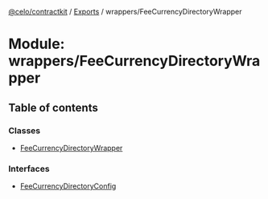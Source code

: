 [@celo/contractkit](../README.md) / [Exports](../modules.md) / wrappers/FeeCurrencyDirectoryWrapper

# Module: wrappers/FeeCurrencyDirectoryWrapper

## Table of contents

### Classes

- [FeeCurrencyDirectoryWrapper](../classes/wrappers_FeeCurrencyDirectoryWrapper.FeeCurrencyDirectoryWrapper.md)

### Interfaces

- [FeeCurrencyDirectoryConfig](../interfaces/wrappers_FeeCurrencyDirectoryWrapper.FeeCurrencyDirectoryConfig.md)

